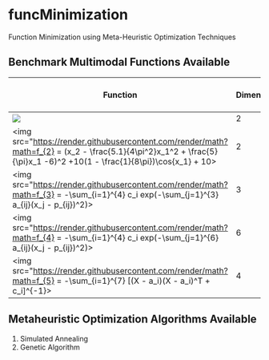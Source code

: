 # funcMinimization
Function Minimization using Meta-Heuristic Optimization Techniques

## Benchmark Multimodal Functions Available
| Function | Dimension | Bounds | Optimal Function Value |
| -------- | --------- | ------ | ---------------------- |
| <img src="https://render.githubusercontent.com/render/math?math=f_{1} = 4x_1^2 - 2.1x_1^4 + \frac{1}{3}x_1^6 + x_1 x_2 - 4x_2^2 + 4 x_2^4"> | 2 | [-5, 5] | -1.0316 |
| <img src="https://render.githubusercontent.com/render/math?math=f_{2} = (x_2 - \frac{5.1}{4\pi^2}x_1^2 + \frac{5}{\pi}x_1 -6)^2 +10(1 - \frac{1}{8\pi})\cos{x_1} + 10> | 2 | [-5, 5] | 0.398 |
| <img src="https://render.githubusercontent.com/render/math?math=f_{3} = -\sum_{i=1}^{4} c_i exp(-\sum_{j=1}^{3} a_{ij}(x_j - p_{ij})^2)> | 3 | [1, 3] | -3.86 |
| <img src="https://render.githubusercontent.com/render/math?math=f_{4} = -\sum_{i=1}^{4} c_i exp(-\sum_{j=1}^{6} a_{ij}(x_j - p_{ij})^2)> | 6 | [0, 1] | -3.32 |
| <img src="https://render.githubusercontent.com/render/math?math=f_{5} = -\sum_{i=1}^{7} [(X - a_i)(X - a_i)^T + c_i]^{-1}> | 4 | [0, 10] | -10.4028 |

## Metaheuristic Optimization Algorithms Available
1. Simulated Annealing
2. Genetic Algorithm
